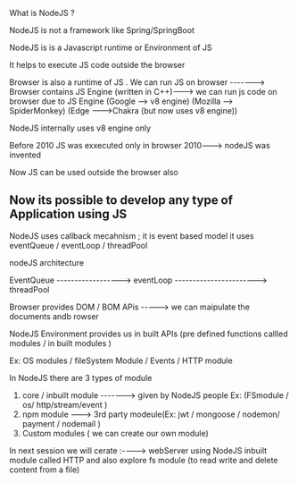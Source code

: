 What is NodeJS ?

NodeJS is not a framework like Spring/SpringBoot 

NodeJS is  is a Javascript  runtime or  Environment of JS

It helps to execute JS code outside the browser


Browser is also a runtime of JS . We can run JS on browser -------> Browser contains JS Engine (written in C++)---> we can run js code on browser due to JS Engine
(Google --> v8 engine)
(Mozilla --> SpiderMonkey)
(Edge --->Chakra (but  now uses v8 engine))

NodeJS internally uses v8 engine only

Before 2010 JS was exxecuted only in browser
2010---> nodeJS was invented 

Now JS can be used outside the browser also

Now its possible to develop any type of Application using JS
 ---------------------------------

NodeJS uses callback mecahnism ; it is event based model 
it uses eventQueue / eventLoop / threadPool



nodeJS architecture

EventQueue ------------------> eventLoop -----------------------> threadPool


Browser provides DOM / BOM APis -----> we can maipulate the documents andb rowser



NodeJS Environment provides us in built APIs (pre defined functions callled  modules / in built modules )


Ex: OS modules / fileSystem Module / Events / HTTP module 


In NodeJS there are 3 types of module 
1) core / inbuilt module -------> given by NodeJS people  Ex: (FSmodule / os/ http/stream/event )
2) npm module ---> 3rd party modeule(Ex: jwt / mongoose / nodemon/ payment / nodemail  )
3) Custom modules ( we can create our own module)


In next session we will cerate :----> webServer using NodeJS inbuilt module called HTTP
and also explore fs module  (to read write and delete content from a file)






